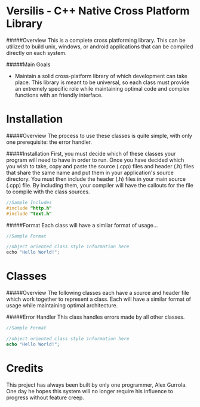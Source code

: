 Versilis - C++ Native Cross Platform Library
=====
#####Overview
This is a complete cross platforming library.  This can be utilized to build unix, windows, or android applications that can be compiled directly on each system.

#####Main Goals
* Maintain a solid cross-platform library of which development can take place.  This library is meant to be universal, so each class must provide an extremely specific role while maintaining optimal code and complex functions with an friendly interface.

Installation
=====
#####Overview
The process to use these classes is quite simple, with only one prerequisite: the error handler.

#####Installation
First, you must decide which of these classes your program will need to have in order to run.  Once you have decided which you wish to take, copy and paste the source (.cpp) files and header (.h) files that share the same name and put them in your application's source directory.  You must then include the header (.h) files in your main source (.cpp) file.  By including them, your compiler will have the callouts for the file to compile with the class sources.

```c++
//Sample Includes
#include "http.h"
#include "text.h"
```

#####Format
Each class will have a similar format of usage...

```c++
//Sample Format

//object oriented class style information here
echo "Hello World!";
```

Classes
=====
#####Overview
The following classes each have a source and header file which work together to represent a class.  Each will have a similar format of usage while maintaining optimal architecture.

#####Error Handler
This class handles errors made by all other classes.

```php
//Sample Format

//object oriented class style information here
echo "Hello World!";
```

Credits
=====
This project has always been built by only one programmer, Alex Gurrola.  One day he hopes this system will no longer require his influence to progress without feature creep.
